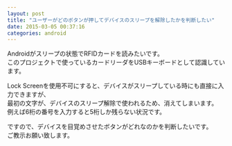 ```yaml
---
layout: post
title: "ユーザーがどのボタンが押してデバイスのスリープを解除したかを判断したい"
date: 2015-03-05 00:37:16
categories: android
---
```

<p>Androidがスリープの状態でRFIDカードを読みたいです。<br>
このプロジェクトで使っているカードリーダをUSBキーボードとして認識しています。</p>

<p>Lock Screenを使用不可にすると、デバイスがスリープしている時にも直接に入力できますが、<br>
最初の文字が、デバイスのスリープ解除で使われるため、消えてしまいます。<br>
例えば6桁の番号を入力すると5桁しか残らない状況です。</p>

<p>ですので、デバイスを目覚めさせたボタンがどれなのかを判断したいです。<br>
ご教示お願い致します。</p>

